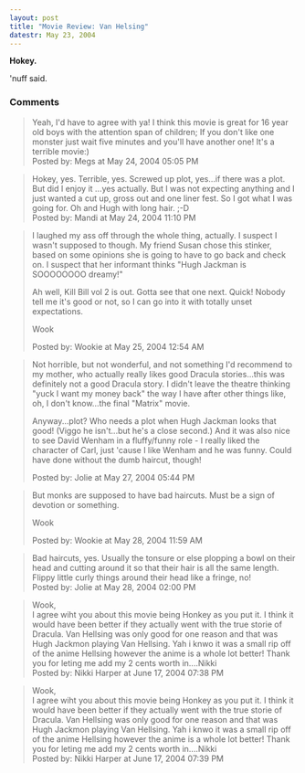 ```yaml
---
layout: post
title: "Movie Review: Van Helsing"
datestr: May 23, 2004
---
```

**Hokey.**

'nuff said.

### Comments

<blockquote>
Yeah, I'd have to agree with ya!  I think this movie is great for 16 year old boys with the attention span of children; If you don't like one monster just wait five minutes and you'll have another one!  It's a terrible movie:)
<div class="post-meta">Posted by: Megs at May 24, 2004 05:05 PM</div> </blockquote>

<blockquote>
Hokey, yes.  Terrible, yes.  Screwed up plot, yes...if there was a plot.  But did I enjoy it ...yes actually. But I was not expecting anything and I just wanted a cut up, gross out and one liner fest. So I got what I was going for. Oh and Hugh with long hair. ;-D
<div class="post-meta">Posted by: Mandi at May 24, 2004 11:10 PM</div> </blockquote>

<blockquote>
I laughed my ass off through the whole thing, actually.  I suspect I wasn't supposed to though.  My friend Susan chose this stinker, based on some opinions she is going to have to go back and check on.  I suspect that her informant thinks "Hugh Jackman is SOOOOOOOO dreamy!"

Ah well, Kill Bill vol 2 is out.  Gotta see that one next.  Quick!  Nobody tell me it's good or not, so I can go into it with totally unset expectations.

Wook
<div class="post-meta">Posted by: Wookie at May 25, 2004 12:54 AM</div> </blockquote>

<blockquote>
Not horrible, but not wonderful, and not something I'd recommend to my mother, who actually really likes good Dracula stories...this was definitely not a good Dracula story.  I didn't leave the theatre thinking "yuck I want my money back" the way I have after other things like, oh, I don't know...the final "Matrix" movie. 

Anyway...plot?  Who needs a plot when Hugh Jackman looks that good!   (Viggo he isn't...but he's a close second.)  And it was also nice to see David Wenham in a fluffy/funny role - I really liked the character of Carl, just 'cause I like Wenham and he was funny.  Could have done without the dumb haircut, though!
<div class="post-meta">Posted by: Jolie at May 27, 2004 05:44 PM</div> </blockquote>

<blockquote>
But monks are supposed to have bad haircuts.  Must be a sign of devotion or something.

Wook
<div class="post-meta">Posted by: Wookie at May 28, 2004 11:59 AM</div> </blockquote>

<blockquote>
Bad haircuts, yes.  Usually the tonsure or else plopping a bowl on their head and cutting around it so that their hair is all the same length.  Flippy little curly things around their head like a fringe, no! 
<div class="post-meta">Posted by: Jolie at May 28, 2004 02:00 PM</div> </blockquote>

<blockquote>
Wook,<br />
I agree wiht you about this movie being Honkey as you put it. I think it would have been better if they actually went with the true storie of Dracula. Van Hellsing was only good for one reason and that was Hugh Jackmon playing Van Hellsing. Yah i knwo it was a small rip off of the anime Hellsing however the anime is a whole lot better! Thank you for leting me add my 2 cents worth in....Nikki
<div class="post-meta">Posted by: Nikki Harper at June 17, 2004 07:38 PM</div> </blockquote>

<blockquote>
Wook,<br />
I agree wiht you about this movie being Honkey as you put it. I think it would have been better if they actually went with the true storie of Dracula. Van Hellsing was only good for one reason and that was Hugh Jackmon playing Van Hellsing. Yah i knwo it was a small rip off of the anime Hellsing however the anime is a whole lot better! Thank you for leting me add my 2 cents worth in....Nikki
<div class="post-meta">Posted by: Nikki Harper at June 17, 2004 07:39 PM</div> </blockquote>

